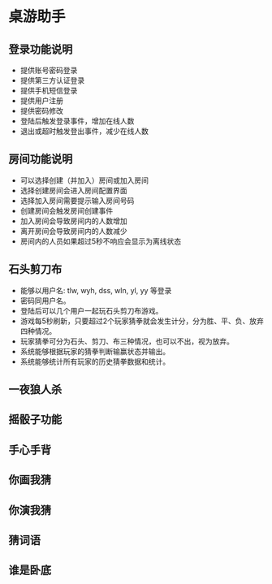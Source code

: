 # 桌游助手

## 登录功能说明

- 提供账号密码登录
- 提供第三方认证登录
- 提供手机短信登录
- 提供用户注册
- 提供密码修改
- 登陆后触发登录事件，增加在线人数
- 退出或超时触发登出事件，减少在线人数

## 房间功能说明

- 可以选择创建（并加入）房间或加入房间
- 选择创建房间会进入房间配置界面
- 选择加入房间需要提示输入房间号码
- 创建房间会触发房间创建事件
- 加入房间会导致房间内的人数增加
- 离开房间会导致房间内的人数减少
- 房间内的人员如果超过5秒不响应会显示为离线状态

## 石头剪刀布

- 能够以用户名: tlw, wyh, dss, wln, yl, yy 等登录
- 密码同用户名。
- 登陆后可以几个用户一起玩石头剪刀布游戏。
- 游戏每5秒刷新，只要超过2个玩家猜拳就会发生计分，分为胜、平、负、放弃四种情况。
- 玩家猜拳可分为石头、剪刀、布三种情况，也可以不出，视为放弃。
- 系统能够根据玩家的猜拳判断输赢状态并输出。
- 系统能够统计所有玩家的历史猜拳数据和统计。

## 一夜狼人杀

## 摇骰子功能

## 手心手背

## 你画我猜

## 你演我猜

## 猜词语

## 谁是卧底


